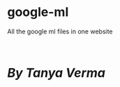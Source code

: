 # google-ml
All the google ml files in one website

<br>
<h1 style="text font: Open sans";><i>By Tanya Verma</i></h1>

